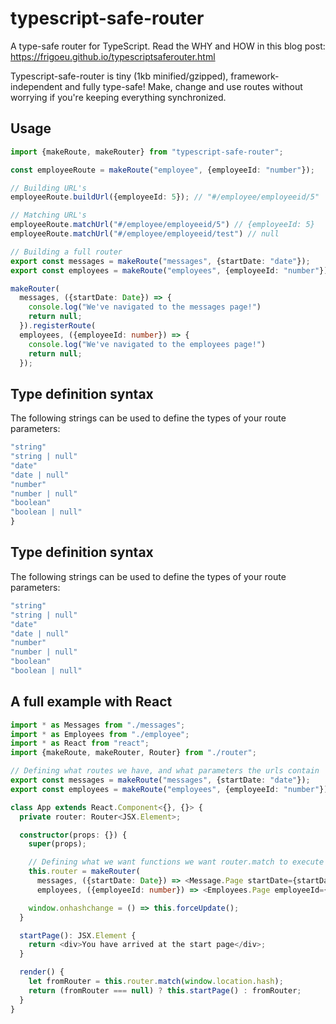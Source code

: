 # typescript-safe-router

A type-safe router for TypeScript. Read the WHY and HOW in this blog post:
https://frigoeu.github.io/typescriptsaferouter.html

Typescript-safe-router is tiny (1kb minified/gzipped), framework-independent and fully type-safe! Make, change and use routes without worrying if you're keeping everything synchronized.

## Usage

```typescript
import {makeRoute, makeRouter} from "typescript-safe-router";

const employeeRoute = makeRoute("employee", {employeeId: "number"});

// Building URL's
employeeRoute.buildUrl({employeeId: 5}); // "#/employee/employeeid/5"

// Matching URL's
employeeRoute.matchUrl("#/employee/employeeid/5") // {employeeId: 5}
employeeRoute.matchUrl("#/employee/employeeid/test") // null

// Building a full router
export const messages = makeRoute("messages", {startDate: "date"});
export const employees = makeRoute("employees", {employeeId: "number"});

makeRouter(
  messages, ({startDate: Date}) => {
    console.log("We've navigated to the messages page!")
    return null;
  }).registerRoute(
  employees, ({employeeId: number}) => {
    console.log("We've navigated to the employees page!")
    return null;
  });

```

## Type definition syntax

The following strings can be used to define the types of your route parameters:

```typescript
"string"
"string | null"
"date"
"date | null"
"number"
"number | null"
"boolean"
"boolean | null"
}
```

## Type definition syntax

The following strings can be used to define the types of your route parameters:

```typescript
"string"
"string | null"
"date"
"date | null"
"number"
"number | null"
"boolean"
"boolean | null"
```

## A full example with React

```typescript
import * as Messages from "./messages";
import * as Employees from "./employee";
import * as React from "react";
import {makeRoute, makeRouter, Router} from "./router";

// Defining what routes we have, and what parameters the urls contain
export const messages = makeRoute("messages", {startDate: "date"});
export const employees = makeRoute("employees", {employeeId: "number"});

class App extends React.Component<{}, {}> {
  private router: Router<JSX.Element>;

  constructor(props: {}) {
    super(props);

    // Defining what we want functions we want router.match to execute for every route
    this.router = makeRouter(
      messages, ({startDate: Date}) => <Message.Page startDate={startDate} />).registerRoute(
      employees, ({employeeId: number}) => <Employees.Page employeeId={employeeId} />);    

    window.onhashchange = () => this.forceUpdate();
  }

  startPage(): JSX.Element {
    return <div>You have arrived at the start page</div>;
  }

  render() {
    let fromRouter = this.router.match(window.location.hash);
    return (fromRouter === null) ? this.startPage() : fromRouter;
  }
}
```
